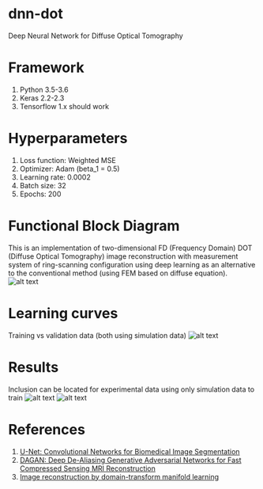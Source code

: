# dnn-dot
Deep Neural Network for Diffuse Optical Tomography

# Framework
1. Python 3.5-3.6
2. Keras 2.2-2.3
3. Tensorflow 1.x should work

# Hyperparameters
1. Loss function: Weighted MSE
2. Optimizer: Adam (beta_1 = 0.5)
3. Learning rate: 0.0002
4. Batch size: 32
5. Epochs: 200

# Functional Block Diagram
This is an implementation of two-dimensional FD (Frequency Domain) DOT (Diffuse Optical Tomography) image reconstruction with measurement system of ring-scanning configuration using deep learning as an alternative to the conventional method (using FEM based on diffuse equation).
![alt text](https://raw.githubusercontent.com/diannatarahman/dnn-dot/master/images/block%20diagram.png)

# Learning curves
Training vs validation data (both using simulation data)
![alt text](https://raw.githubusercontent.com/diannatarahman/dnn-dot/master/images/learning%20curves.png)

# Results
Inclusion can be located for experimental data using only simulation data to train
![alt text](https://raw.githubusercontent.com/diannatarahman/dnn-dot/master/results/Figure_30.png)
![alt text](https://raw.githubusercontent.com/diannatarahman/dnn-dot/master/results/Figure_40.png)

# References
1. [U-Net: Convolutional Networks for Biomedical Image Segmentation](http://lmb.informatik.uni-freiburg.de/people/ronneber/u-net/)
2. [DAGAN: Deep De-Aliasing Generative Adversarial Networks for Fast Compressed Sensing MRI Reconstruction](https://ieeexplore.ieee.org/document/8233175/)
3. [Image reconstruction by domain-transform manifold learning](https://www.nature.com/articles/nature25988/)
